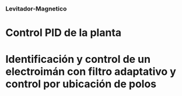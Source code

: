 ### Levitador-Magnetico
# Control PID de la planta 
# Identificación y control de un electroimán con filtro adaptativo y control por ubicación de polos
